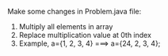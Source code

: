 Make some changes in Problem.java file:
1. Multiply all elements in array
2. Replace multiplication value at 0th index
3. Example, 
a={1, 2, 3, 4} ===> a={24, 2, 3, 4};
